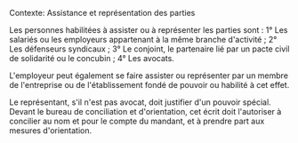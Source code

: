 Contexte: Assistance et représentation des parties

Les personnes habilitées à assister ou à représenter les parties sont : 1° Les salariés ou les employeurs appartenant à la même branche d'activité ; 2° Les défenseurs syndicaux ; 3° Le conjoint, le partenaire lié par un pacte civil de solidarité ou le concubin ; 4° Les avocats.

L'employeur peut également se faire assister ou représenter par un membre de l'entreprise ou de l'établissement fondé de pouvoir ou habilité à cet effet.

Le représentant, s'il n'est pas avocat, doit justifier d'un pouvoir spécial. Devant le bureau de conciliation et d'orientation, cet écrit doit l'autoriser à concilier au nom et pour le compte du mandant, et à prendre part aux mesures d'orientation.